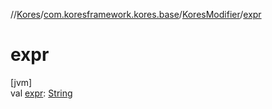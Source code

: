 //[Kores](../../../index.md)/[com.koresframework.kores.base](../index.md)/[KoresModifier](index.md)/[expr](expr.md)

# expr

[jvm]\
val [expr](expr.md): [String](https://kotlinlang.org/api/latest/jvm/stdlib/kotlin/-string/index.html)
